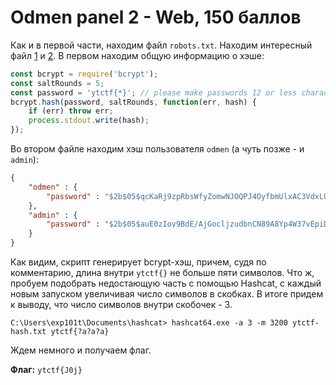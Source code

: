 # Odmen panel 2 - Web, 150 баллов
Как и в первой части, находим файл `robots.txt`. Находим интересный файл [1](https://odmen-panel.ctf.yummytacos.me/tools/generate_password.js) и [2](https://odmen-panel.ctf.yummytacos.me/private/users.json).
В первом находим общую информацию о хэше:
```javascript
const bcrypt = require('bcrypt');
const saltRounds = 5;
const password = 'ytctf{*}'; // please make passwords 12 or less characters
bcrypt.hash(password, saltRounds, function(err, hash) {
    if (err) throw err;
    process.stdout.write(hash);
});
```
Во втором файле находим хэш пользователя `odmen` (а чуть позже - и `admin`):
```json
{
    "odmen" : { 
        "password" : "$2b$05$qcKaRj9zpRbsWfyZomwNJOQPJ4OyfbmUlxAC3VdxLUeKXvP3jkbAC"
    },
    "admin" : {
        "password" : "$2b$05$auE0zIov9BdE/AjGocljzudbnCN89A8Yp4W37vEpiD6UJ5S9DA2AW"
    }
}
```
Как видим, скрипт генерирует bcrypt-хэш, причем, судя по комментарию, длина внутри `ytctf{}` не больше пяти символов. Что ж, пробуем подобрать недостающую часть с помощью Hashcat, с каждый новым запуском увеличивая число символов в скобках. В итоге придем к выводу, что число символов внутри скобочек - 3. 
```
C:\Users\exp101t\Documents\hashcat> hashcat64.exe -a 3 -m 3200 ytctf-hash.txt ytctf{?a?a?a}
```
Ждем немного и получаем флаг. 

**Флаг:** `ytctf{J0j}`
